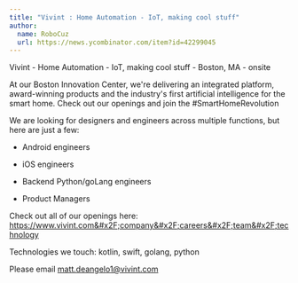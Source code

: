 ```yaml
---
title: "Vivint : Home Automation - IoT, making cool stuff"
author:
  name: RoboCuz
  url: https://news.ycombinator.com/item?id=42299045
---
```

Vivint - Home Automation - IoT, making cool stuff - Boston, MA - onsite

At our Boston Innovation Center, we&#x27;re delivering an integrated platform, award-winning products and the industry&#x27;s first artificial intelligence for the smart home. Check out our openings and join the #SmartHomeRevolution

We are looking for designers and engineers across multiple functions, but here are just a few:

- Android engineers

- iOS engineers

- Backend Python&#x2F;goLang engineers

- Product Managers

Check out all of our openings here: <a href="https:&#x2F;&#x2F;www.vivint.com&#x2F;company&#x2F;careers&#x2F;team&#x2F;technology" rel="nofollow">https:&#x2F;&#x2F;www.vivint.com&#x2F;company&#x2F;careers&#x2F;team&#x2F;technology</a>

Technologies we touch: kotlin, swift, golang, python

Please email matt.deangelo1@vivint.com
<JobApplication />
